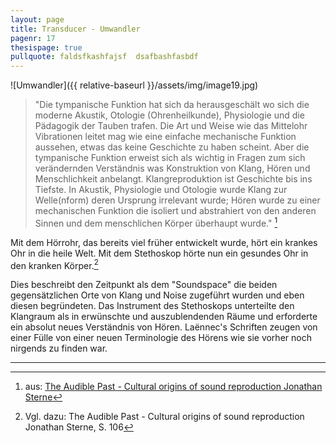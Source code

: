 ```yaml
---
layout: page
title: Transducer - Umwandler
pagenr: 17
thesispage: true
pullquote: faldsfkashfajsf  dsafbashfasbdf
---
```


![Umwandler]({{ relative-baseurl }}/assets/img/image19.jpg)


>"Die tympanische Funktion hat sich da herausgeschält wo sich die moderne Akustik, Otologie (Ohrenheilkunde), Physiologie und die Pädagogik der Tauben trafen.  Die Art und Weise wie das Mittelohr Vibrationen leitet mag wie eine einfache mechanische Funktion aussehen, etwas das keine Geschichte zu haben scheint. Aber die tympanische Funktion erweist sich als wichtig in Fragen zum sich verändernden Verständnis was Konstruktion von Klang, Hören und Menschlichkeit anbelangt. Klangreproduktion ist Geschichte bis ins Tiefste. In Akustik, Physiologie und Otologie wurde Klang zur Welle(nform) deren Ursprung irrelevant wurde; Hören wurde zu einer mechanischen Funktion die isoliert und abstrahiert von den anderen Sinnen und dem menschlichen Körper überhaupt wurde." [^11]

Mit dem Hörrohr, das bereits viel früher entwickelt wurde, hört ein krankes Ohr in die heile Welt. Mit dem Stethoskop hörte nun ein gesundes Ohr in den kranken Körper.[^12]

Dies beschreibt den Zeitpunkt als dem "Soundspace" die beiden gegensätzlichen Orte von Klang und Noise zugeführt wurden und eben diesen begründeten. Das Instrument des Stethoskops unterteilte den Klangraum als in erwünschte und auszublendenden Räume und erforderte ein absolut neues Verständnis von Hören. Laënnec's Schriften zeugen von einer Fülle von einer neuen Terminologie des Hörens wie sie vorher noch nirgends zu finden war.

---

[^11]:
      aus: [The Audible Past - Cultural origins of sound reproduction Jonathan Sterne](http://www.abebooks.com/9780822330042/Audible-Past-Cultural-Origins-Sound-0822330040/plp)

[^12]:
      Vgl. dazu: The Audible Past - Cultural origins of sound reproduction Jonathan Sterne, S. 106
